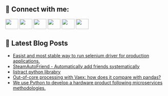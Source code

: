 ## 🔎 Connect with me:
[<img height="32" width="40" src="https://cdn.jsdelivr.net/npm/simple-icons@v5/icons/telegram.svg" />](https://t.me/bullbesh)
[<img height="32" width="40" src="https://cdn.jsdelivr.net/npm/simple-icons@v5/icons/vk.svg" />](https://vk.com/bullbesh)
[<img height="32" width="40" src="https://cdn.jsdelivr.net/npm/simple-icons@v5/icons/twitter.svg" />](https://twitter.com/bullbesh1)
[<img height="32" width="40" src="https://cdn.jsdelivr.net/npm/simple-icons@v5/icons/instagram.svg" />](https://www.instagram.com/bullbesh)
[<img height="32" width="40" src="https://cdn.jsdelivr.net/npm/simple-icons@v5/icons/reddit.svg" />](https://www.reddit.com/user/bullbesh)
[<img height="32" width="40" src="https://cdn.jsdelivr.net/npm/simple-icons@v5/icons/youtube.svg" />](https://www.youtube.com/channel/UCtfjRs6uzgq5mfm8S06WTcg)

## 📕 Latest Blog Posts
<!-- BLOG-POST-LIST:START -->
- [Easist and most stable way to run selenium driver for production applications.](https://www.reddit.com/r/Python/comments/ugws98/easist_and_most_stable_way_to_run_selenium_driver/)
- [SteamAutoFriend - Automatically add friends systematically](https://www.reddit.com/r/Python/comments/ugw099/steamautofriend_automatically_add_friends/)
- [listract python librabry](https://www.reddit.com/r/Python/comments/ugvlp8/listract_python_librabry/)
- [Out-of-core processing with Vaex: how does it compare with pandas?](https://www.reddit.com/r/Python/comments/ugsokr/outofcore_processing_with_vaex_how_does_it/)
- [We use Python to develop a hardware product following microservices methodologies.](https://www.reddit.com/r/Python/comments/ugsn57/we_use_python_to_develop_a_hardware_product/)
<!-- BLOG-POST-LIST:END -->
